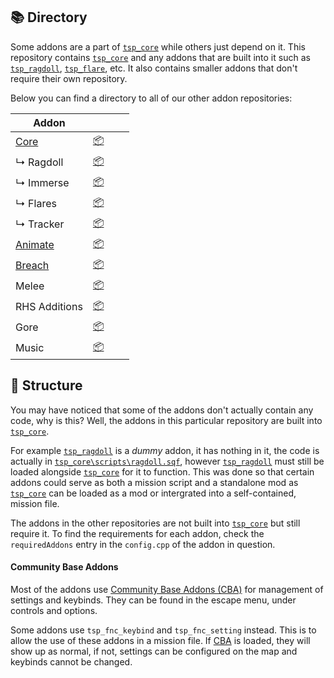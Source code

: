 ## 📚 Directory
Some addons are a part of [`tsp_core`](tsp_core) while others just depend on it. This repository contains [`tsp_core`](tsp_core) and any addons that are built into it such as [`tsp_ragdoll`](tsp_core/scripts/ragdoll.sqf), [`tsp_flare`](tsp_core/scripts/flare.sqf), etc. It also contains smaller addons that don't require their own repository.

Below you can find a directory to all of our other addon repositories:

Addon |  |  |
-|-|-
[Core](https://github.com/TheSpeshalPlatoon/A3-Core) | [📦](https://github.com/TheSpeshalPlatoon/A3-Core) | [<img style="width:17px" src="https://core.thespeshalplatoon.com/img/steam_small.png">](https://steamcommunity.com/sharedfiles/filedetails/?id=3283642267)
↳ Ragdoll | [📦]() | [<img style="width:17px" src="https://core.thespeshalplatoon.com/img/steam_small.png">]()
↳ Immerse | [📦]() | [<img style="width:17px" src="https://core.thespeshalplatoon.com/img/steam_small.png">]()
↳ Flares | [📦]() | [<img style="width:17px" src="https://core.thespeshalplatoon.com/img/steam_small.png">]()
↳ Tracker | [📦]() | [<img style="width:17px" src="https://core.thespeshalplatoon.com/img/steam_small.png">]()
[Animate](https://github.com/TheSpeshalPlatoon/A3-Animate) | [📦](https://github.com/TheSpeshalPlatoon/A3-Animate) | [<img style="width:17px" src="https://core.thespeshalplatoon.com/img/steam_small.png">](https://steamcommunity.com/sharedfiles/filedetails/?id=3283612524)
[Breach](https://github.com/TheSpeshalPlatoon/A3-Breach) | [📦](https://github.com/TheSpeshalPlatoon/A3-Breach) | [<img style="width:17px" src="https://core.thespeshalplatoon.com/img/steam_small.png">](https://steamcommunity.com/sharedfiles/filedetails/?id=3283645995)
Melee | [📦]() | [<img style="width:17px" src="https://core.thespeshalplatoon.com/img/steam_small.png">]()
RHS Additions | [📦]() | [<img style="width:17px" src="https://core.thespeshalplatoon.com/img/steam_small.png">]()
Gore | [📦]() | [<img style="width:17px" src="https://core.thespeshalplatoon.com/img/steam_small.png">]()
Music | [📦]() | [<img style="width:17px" src="https://core.thespeshalplatoon.com/img/steam_small.png">]()

## 🗼 Structure
You may have noticed that some of the addons don't actually contain any code, why is this? Well, the addons in this particular repository are built into [`tsp_core`](Core/src/branch/main/tsp_core).

For example [`tsp_ragdoll`](tsp_core/addons/ragdoll.sqf) is a *dummy* addon, it has nothing in it, the code is actually in [`tsp_core\scripts\ragdoll.sqf`](tsp_core/scripts/ragdoll.sqf), however [`tsp_ragdoll`](tsp_core/scripts/ragdoll.sqf) must still be loaded alongside [`tsp_core`](tsp_core) for it to function. This was done so that certain addons could serve as both a mission script and a standalone mod as [`tsp_core`](tsp_core) can be loaded as a mod or intergrated into a self-contained, mission file.

The addons in the other repositories are not built into [`tsp_core`](tsp_core) but still require it. To find the requirements for each addon, check the `requiredAddons` entry in the `config.cpp` of the addon in question.

#### Community Base Addons
Most of the addons use [Community Base Addons (CBA)](https://steamcommunity.com/workshop/filedetails/?id=450814997) for management of settings and keybinds. They can be found in the escape menu, under controls and options.

Some addons use `tsp_fnc_keybind` and `tsp_fnc_setting` instead. This is to allow the use of these addons in a mission file. If [CBA](https://steamcommunity.com/workshop/filedetails/?id=450814997) is loaded, they will show up as normal, if not, settings can be configured on the map and keybinds cannot be changed.
